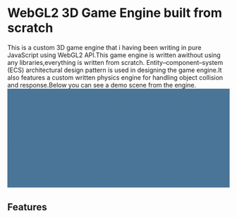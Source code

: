 # WebGL2 3D Game Engine built from scratch
This is a custom 3D game engine that i having been writing in pure JavaScript using WebGL2 API.This game engine is written awithout using any libraries,everything is written from scratch.
Entity–component–system (ECS) architectural design pattern is used in designing the game engine.It also features a custom written physics engine for handling object collision and response.Below you can see a demo scene from the engine.
![Demo scene from game engine](demo.gif)

## Features

